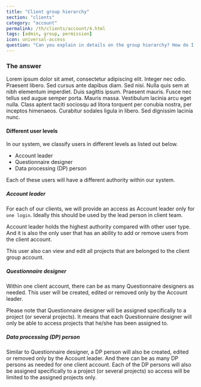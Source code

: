 ```yaml
---
title: "Client group hierarchy"
section: "clients"
category: "account"
permalink: /th/clients/account/4.html
tags: [admin, group, permission]
icon: universal-access
question: "Can you explain in details on the group hierarchy? How do I manage my own group according to this?"
---
```


### <i class="pe-anchor pe-fw"></i> The answer

Lorem ipsum dolor sit amet, consectetur adipiscing elit. Integer nec odio. Praesent libero. Sed cursus ante dapibus diam. Sed nisi. Nulla quis sem at nibh elementum imperdiet. Duis sagittis ipsum. Praesent mauris. Fusce nec tellus sed augue semper porta. Mauris massa. Vestibulum lacinia arcu eget nulla. Class aptent taciti sociosqu ad litora torquent per conubia nostra, per inceptos himenaeos. Curabitur sodales ligula in libero. Sed dignissim lacinia nunc.


#### Different user levels

In our system, we classify users in different levels as listed out below.

* Account leader
* Questionnaire designer
* Data processing (DP) person

Each of these users will have a different authority within our system.


##### Account leader

For each of our clients, we will provide an access as Account leader only for `one login`. Ideally this should be used by the lead person in client team.

Account leader holds the highest authority compared with other user type. And it is also the only user that has an ability to add or remove users from the client account.

This user also can view and edit all projects that are belonged to the client group account.


##### Questionnaire designer

Within one client account, there can be as many Questionnaire designers as needed. This user will be created, edited or removed only by the Account leader.

Please note that Questionnaire designer will be assigned specifically to a project (or several projects). It means that each Questionnaire designer will only be able to access projects that he/she has been assigned to.


##### Data processing (DP) person

Similar to Questionnaire designer, a DP person will also be created, edited or removed only by the Account leader. And there can be as many DP persons as needed for one client account. Each of the DP persons will also be assigned specifically to a project (or several projects) so access will be limited to the assigned projects only.
